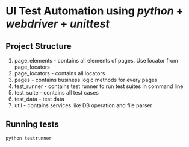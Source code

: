 # UI Test Automation using *python* + *webdriver* + *unittest*


## Project Structure
1. page_elements - contains all elements of pages. Use locator from page_locators
2. page_locators - contains all locators
2. pages - contains business logic methods for every pages
3. test_runner - contains test runner to run test suites in command line
4. test_suite - contains all test cases
5. test_data - test data
6. util - contains services like DB operation and file parser

## Running tests

`python testrunner`
